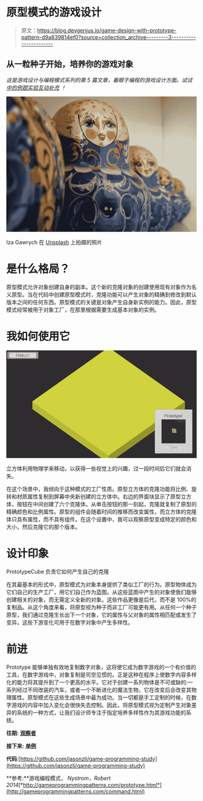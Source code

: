 # 原型模式的游戏设计

> 原文：<https://blog.devgenius.io/game-design-with-prototype-pattern-d9a839814ef0?source=collection_archive---------3----------------------->

## 从一粒种子开始，培养你的游戏对象

*这是游戏设计与编程模式系列的第 5 篇文章，着眼于编程的游戏设计方面。试试* [*中的例题实验互动补充*](https://ovenfresh.itch.io/a-game-designers-thoughts-on-programming-patterns) *！*

![](img/0e351e71649dad2ad829002488a34603.png)

Iza Gawrych 在 [Unsplash](https://unsplash.com?utm_source=medium&utm_medium=referral) 上拍摄的照片

# **是什么格局？**

原型模式允许对象创建自身的副本。这个新的克隆对象的创建使用现有对象作为名义原型。当在代码中创建原型模式时，克隆功能可以产生对象的精确到修改到默认版本之间的任何东西。原型模式的关键是对象产生自身新实例的能力。因此，原型模式经常被用于对象工厂，在那里根据需要生成基本对象的实例。

# **我如何使用它**

![](img/7d106ef8bae1435305f5caf2b5aa3f1d.png)

立方体利用物理学来移动，以获得一些视觉上的兴趣，过一段时间后它们就会消失。

在这个场景中，我倾向于这种模式的工厂性质。原型立方体的克隆功能将比例、旋转和材质属性复制到屏幕中央新创建的立方体中。右边的界面块显示了原型立方体，按钮在中间创建了六个克隆体。从单击按钮的那一刻起，克隆就复制了原型的精确颜色和比例属性。原型的组件会随着时间的推移而改变属性，而立方体的克隆体只具有属性，而不具有组件。在这个设置中，我可以观察原型变成特定的颜色和大小，然后克隆它的那个版本。

# **设计印象**

PrototypeCube 负责它如何产生自己的克隆

在其最基本的形式中，原型模式为对象本身提供了类似工厂的行为。原型物体成为它们自己的生产工厂，用它们自己作为蓝图。从这些蓝图中产生的对象使我们能够创建相关的对象，而无需定义全新的对象。这些作品更像是后代，而不是 100%的复制品。从这个角度来看，将原型视为种子而非工厂可能更有用。从任何一个种子原型，我们通过克隆生长出下一个对象，它的属性与父对象的属性相匹配或发生了变异。这些下游变化可用于在数字对象中产生多样性。

# **前进**

Prototype 能够单独有效地复制数字对象，这将使它成为数字游戏的一个有价值的工具，在数字游戏中，对象复制是司空见惯的。正是这种在程序上使数字内容多样化的能力将其提升到了一个更高的水平。它对于创建一系列物体是不可或缺的:一系列经过不同改装的汽车，或者一个不断进化的魔法生物，它在改变后会改变其物理属性。原型模式在这些生成场景中最为成功。当一切都是手工定制的时候，在数字游戏的内容中加入变化会很快失去控制。因此，将原型模式视为定制产生对象差异的系统的一种方式，让我们设计师专注于指定培养多样性作为其游戏功能的系统。

**往期:** [**观察者**](https://medium.com/dev-genius/game-design-with-observer-pattern-3368561f40f5)

**接下来:** [**单例**](https://medium.com/dev-genius/game-design-with-singleton-pattern-21685f7a43bb)

**代码**:[https://github.com/jasonzli/game-programming-study](https://github.com/jasonzli/game-programming-study)

**参考:**游戏编程模式， *Nystrom，Robert 2014*[*http://gameprogrammingpatterns.com/prototype.html*](http://gameprogrammingpatterns.com/command.html)